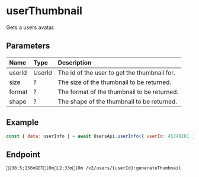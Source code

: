 
# userThumbnail
Gets a users avatar.


## Parameters
| Name   | Type   | Description                                  |
| :----- | :----- | :------------------------------------------- |
| userId | UserId | The id of the user to get the thumbnail for. |
| size   | ?      | The size of the thumbnail to be returned.    |
| format | ?      | The format of the thumbnail to be returned.  |
| shape  | ?      | The shape of the thumbnail to be returned.   |



## Example
```js copy showLineNumbers
const { data: userInfo } = await UsersApi.userInfo({ userId: 45348281 }); 
```

## Endpoint
```ansi
[38;5;156mGET[0m[2;33m[0m /v2/users/{userId}:generateThumbnail
```
  